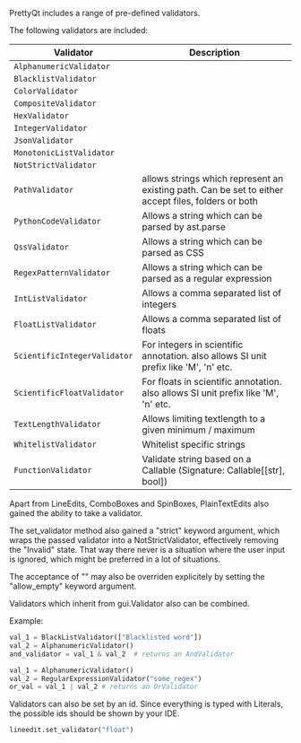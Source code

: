 PrettyQt includes a range of pre-defined validators.

The following validators are included:


| Validator                | Description                                |
|--------------------------|--------------------------------------------|
|`AlphanumericValidator`
|`BlacklistValidator`
|`ColorValidator`
|`CompositeValidator`
|`HexValidator`
|`IntegerValidator`
|`JsonValidator`
|`MonotonicListValidator`
|`NotStrictValidator`
|`PathValidator` |allows strings which represent an existing path. Can be set to either accept files, folders or both
|`PythonCodeValidator`| Allows a string which can be parsed by ast.parse
|`QssValidator`| Allows a string which can be parsed as CSS
|`RegexPatternValidator`| Allows a string which can be parsed as a regular expression
|`IntListValidator`| Allows a comma separated list of integers
|`FloatListValidator`| Allows a comma separated list of floats
|`ScientificIntegerValidator`|  For integers in scientific annotation. also allows SI unit prefix like 'M', 'n' etc.
|`ScientificFloatValidator`|  For floats in scientific annotation. also allows SI unit prefix like 'M', 'n' etc.
|`TextLengthValidator`| Allows limiting textlength to a given minimum / maximum
|`WhitelistValidator`| Whitelist specific strings
|`FunctionValidator`| Validate string based on a Callable (Signature: Callable[[str], bool])


Apart from LineEdits, ComboBoxes and SpinBoxes, PlainTextEdits also gained the ability to take a validator.

The set_validator method also gained a "strict" keyword argument, which wraps the passed
validator into a NotStrictValidator, effectively removing the "Invalid" state. That way
there never is a situation where the user input is ignored, which might be preferred in a lot of situations.

The acceptance of "" may also be overriden explicitely by setting the "allow_empty" keyword argument.

Validators which inherit from gui.Validator also can be combined.

Example:
```py
val_1 = BlackListValidator(["Blacklisted word"])
val_2 = AlphanumericValidator()
and_validator = val_1 & val_2  # returns an AndValidator

val_1 = AlphanumericValidator()
val_2 = RegularExpressionValidator("some_regex")
or_val = val_1 | val_2 # returns an OrValidator
```
Validators can also be set by an id. Since everything is typed with Literals, the possible ids should be shown by your IDE.
```py
lineedit.set_validator("float")
```
